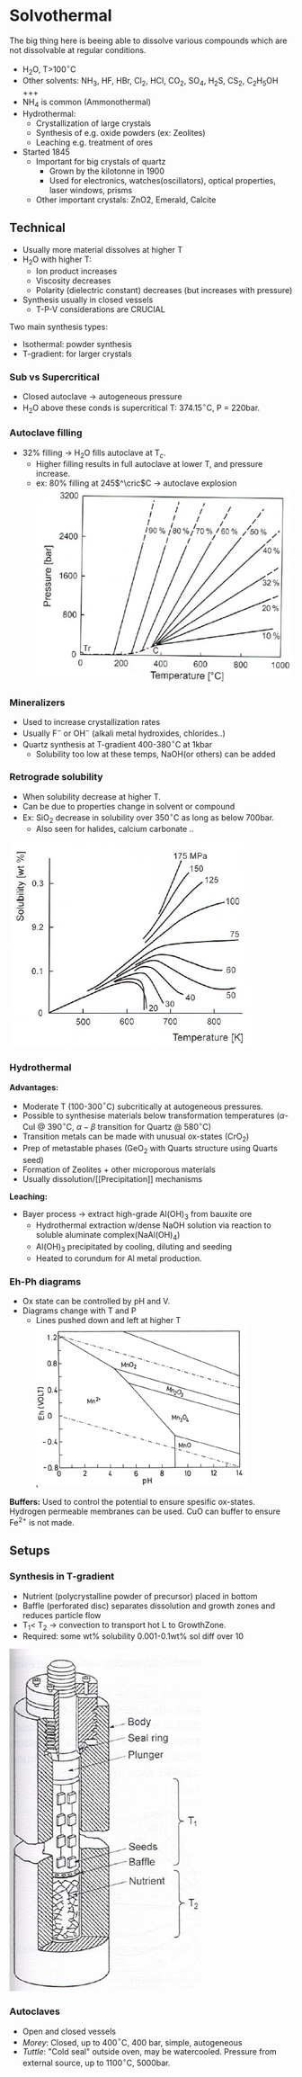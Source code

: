 # Solvothermal
The big thing here is beeing able to dissolve various compounds which are not dissolvable at regular conditions.
- H$_2$O, T\>100$^\circ$C
- Other solvents: NH$_3$, HF, HBr, Cl$_2$, HCl, CO$_2$, SO$_4$, H$_2$S, CS$_2$, C$_2$H$_5$OH +++
- NH$_4$ is common (Ammonothermal)
- Hydrothermal:
	- Crystallization of large crystals
	- Synthesis of e.g. oxide powders (ex: Zeolites)
	- Leaching e.g. treatment of ores
- Started 1845
	- Important for big crystals of quartz
		- Grown by the kilotonne in 1900
		- Used for electronics, watches(oscillators), optical properties, laser windows, prisms
	- Other important crystals: ZnO2, Emerald, Calcite

## Technical
- Usually more material dissolves at higher T
- H$_2$O with higher T:
	- Ion product increases
	- Viscosity decreases
	- Polarity (dielectric constant) decreases (but increases with pressure)
- Synthesis usually in closed vessels
	- T-P-V considerations are CRUCIAL

Two main synthesis types:
- Isothermal: powder synthesis
- T-gradient: for larger crystals

### Sub vs Supercritical
- Closed autoclave -> autogeneous pressure
- H$_2$O above these conds is supercritical T: 374.15$^\circ$C, P = 220bar.

### Autoclave filling
- 32% filling -> H$_2$O fills autoclave at T$_c$.
	- Higher filling results in full autoclave at lower T, and pressure increase.
	- ex: 80% filling at 245$^\cric$C -> autoclave explosion
![](./static/KJM5100-images/h2o_autoclave_filling.png)

### Mineralizers
- Used to increase crystallization rates
- Usually F$^-$ or OH$^-$ (alkali metal hydroxides, chlorides..)
- Quartz synthesis at T-gradient 400-380$^\circ$C at 1kbar
	- Solubility too low at these temps, NaOH(or others) can be added

### Retrograde solubility
- When solubility decrease at higher T.
- Can be due to properties change in solvent or compound
- Ex: SiO$_2$ decrease in solubility over 350$^\circ$C as long as below 700bar.
	- Also seen for halides, calcium carbonate ..

![](./static/KJM5100-images/retrograde-solubility.png)

### Hydrothermal
**Advantages:**
- Moderate T (100-300$^\circ$C) subcritically at autogeneous pressures.
- Possible to synthesise materials below transformation temperatures ($\alpha$-CuI @ 390$^\circ$C, $\alpha-\beta$ transition for Quartz @ 580$^\circ$C)
- Transition metals can be made with unusual ox-states (CrO$_2$)
- Prep of metastable phases (GeO$_2$ with Quarts structure using Quarts seed)
- Formation of Zeolites + other microporous materials
- Usually dissolution/[[Precipitation]] mechanisms

**Leaching:**
- Bayer process -> extract high-grade Al(OH)$_3$ from bauxite ore
	- Hydrothermal extraction w/dense NaOH solution via reaction to soluble aluminate complex(NaAl(OH)$_4$)
	- Al(OH)$_3$ precipitated by cooling, diluting and seeding
	- Heated to corundum for Al metal production.

### Eh-Ph diagrams
- Ox state can be controlled by pH and V.
- Diagrams change with T and P
	- Lines pushed down and left at higher T
![](./static/KJM5100-images/Eh-Ph-solvothermal.png)

**Buffers:**
Used to control the potential to ensure spesific ox-states. Hydrogen permeable membranes can be used. CuO can buffer to ensure Fe$^{2+}$ is not made.

## Setups
### Synthesis in T-gradient
- Nutrient (polycrystalline powder of precursor) placed in bottom
- Baffle (perforated disc) separates dissolution and growth zones and reduces particle flow
- T$_1$\< T$_2$ -> convection to transport hot L to GrowthZone.
- Required: some wt% solubility 0.001-0.1wt% sol diff over 10

![](./static/KJM5100-images/Solvothermal-T-gradient.png)

### Autoclaves
- Open and closed vessels
- *Morey*: Closed, up to 400$^\circ$C, 400 bar, simple, autogeneous
- *Tuttle*: "Cold seal" outside oven, may be watercooled. Pressure from external source, up to 1100$^\circ$C, 5000bar.

